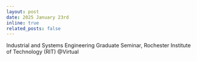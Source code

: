 ```yaml
---
layout: post
date: 2025 January 23rd
inline: true
related_posts: false
---
```


Industrial and Systems Engineering Graduate Seminar, Rochester Institute of Technology (RIT) @Virtual
